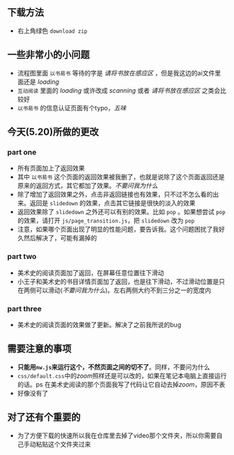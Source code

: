## 下载方法
- 右上角绿色 `download zip`

## 一些非常小的小问题
- 流程图里面 `以书易书` 等待的字是 *请将书放在感应区* ，但是我这边的ai文件里面还是 *loading*
- `互动阅读` 里面的 *loading* 或许改成 *scanning* 或者 *请将书放在感应区* 之类会比较好
- `以书易书` 的信息认证页面有个typo，*五味*

## 今天(5.20)所做的更改

### part one
- 所有页面加上了返回效果
- 其中 `以书易书` 这个页面的返回效果被我删了，也就是说除了这个页面返回还是原来的返回方式，其它都加了效果。*不要问我为什么*
- 除了增加了返回效果之外，点击非返回链接也有效果，只不过不怎么看的出来。返回是 `slidedown` 的效果，点击其它链接是很快的淡入的效果
- 返回效果除了 `slidedown` 之外还可以有别的效果。比如 `pop` 。如果想尝试 `pop` 的效果，请打开 `js/page_transition.js`，把 `slidedown` 改为 `pop`
- 注意，如果哪个页面出现了明显的性能问题，要告诉我。这个问题困扰了我好久然后解决了，可能有漏掉的

### part two
- 美术史的阅读页面加了返回，在屏幕任意位置往下滑动
- 小王子和美术史的书目详情页面加了返回，也是往下滑动，不过滑动位置是只在两侧可以滑动(*不要问我为什么*)。左右两侧大约不到三分之一的宽度内

### part three
- 美术史的阅读页面的效果做了更新。解决了之前我所说的bug

## 需要注意的事项
- **只能用`nw.js`来运行这个，不然页面之间的切不了**。同样，不要问为什么
- `css/default.css`中的*zoom*照样还是可以改的，如果在笔记本电脑上直接运行的话。ps 在美术史阅读的那个页面我写了代码让它自动去掉*zoom*，原因不表
- 好像没有了

## 对了还有个重要的
- 为了方便下载的快速所以我在仓库里去掉了video那个文件夹，所以你需要自己手动粘贴这个文件夹过来